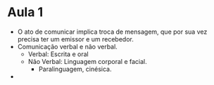 # Aula 1

* O ato de comunicar implica troca de mensagem, que por sua vez precisa ter um emissor e um recebedor.
* Comunicação verbal e não verbal. 
  * Verbal: Escrita e oral
  * Não Verbal: Linguagem corporal e facial.
    * Paralinguagem, cinésica.
* 